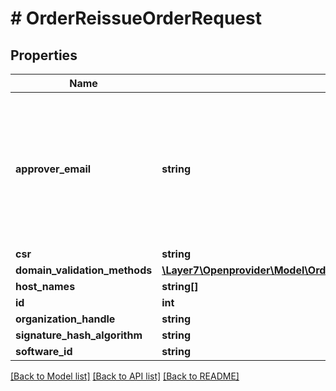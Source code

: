 # # OrderReissueOrderRequest

## Properties

Name | Type | Description | Notes
------------ | ------------- | ------------- | -------------
**approver_email** | **string** | Email for domain ownership verification. Should start with well-known generic name like admin@, hostmater@, administrator@, etc. | [optional]
**csr** | **string** |  | [optional]
**domain_validation_methods** | [**\Layer7\Openprovider\Model\OrderSslOrderDomainValidationMethods[]**](OrderSslOrderDomainValidationMethods.md) |  | [optional]
**host_names** | **string[]** |  | [optional]
**id** | **int** |  | [optional]
**organization_handle** | **string** |  | [optional]
**signature_hash_algorithm** | **string** |  | [optional]
**software_id** | **string** |  | [optional]

[[Back to Model list]](../../README.md#models) [[Back to API list]](../../README.md#endpoints) [[Back to README]](../../README.md)
